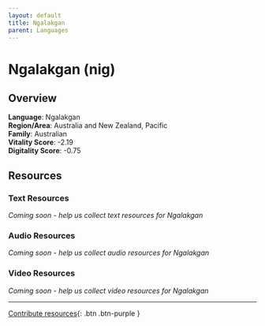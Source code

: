 ```yaml
---
layout: default
title: Ngalakgan
parent: Languages
---
```


# Ngalakgan (nig)

## Overview

**Language**: Ngalakgan  
**Region/Area**: Australia and New Zealand, Pacific  
**Family**: Australian  
**Vitality Score**: -2.19  
**Digitality Score**: -0.75  

## Resources

### Text Resources
*Coming soon - help us collect text resources for Ngalakgan*

### Audio Resources
*Coming soon - help us collect audio resources for Ngalakgan*

### Video Resources
*Coming soon - help us collect video resources for Ngalakgan*

---

[Contribute resources](https://fairtrain.github.io/){: .btn .btn-purple }
